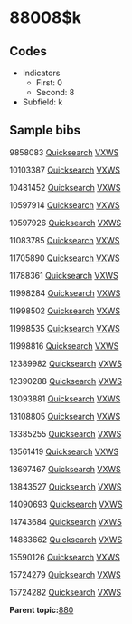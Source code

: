 # 88008$k

## Codes

-   Indicators
    -   First: 0
    -   Second: 8
-   Subfield: k

## Sample bibs

9858083 [Quicksearch](https://search.library.yale.edu/catalog/9858083) [VXWS](http://prodorbis.library.yale.edu:7014/vxws/GetHoldingsService?bibId=9858083)

10103387 [Quicksearch](https://search.library.yale.edu/catalog/10103387) [VXWS](http://prodorbis.library.yale.edu:7014/vxws/GetHoldingsService?bibId=10103387)

10481452 [Quicksearch](https://search.library.yale.edu/catalog/10481452) [VXWS](http://prodorbis.library.yale.edu:7014/vxws/GetHoldingsService?bibId=10481452)

10597914 [Quicksearch](https://search.library.yale.edu/catalog/10597914) [VXWS](http://prodorbis.library.yale.edu:7014/vxws/GetHoldingsService?bibId=10597914)

10597926 [Quicksearch](https://search.library.yale.edu/catalog/10597926) [VXWS](http://prodorbis.library.yale.edu:7014/vxws/GetHoldingsService?bibId=10597926)

11083785 [Quicksearch](https://search.library.yale.edu/catalog/11083785) [VXWS](http://prodorbis.library.yale.edu:7014/vxws/GetHoldingsService?bibId=11083785)

11705890 [Quicksearch](https://search.library.yale.edu/catalog/11705890) [VXWS](http://prodorbis.library.yale.edu:7014/vxws/GetHoldingsService?bibId=11705890)

11788361 [Quicksearch](https://search.library.yale.edu/catalog/11788361) [VXWS](http://prodorbis.library.yale.edu:7014/vxws/GetHoldingsService?bibId=11788361)

11998284 [Quicksearch](https://search.library.yale.edu/catalog/11998284) [VXWS](http://prodorbis.library.yale.edu:7014/vxws/GetHoldingsService?bibId=11998284)

11998502 [Quicksearch](https://search.library.yale.edu/catalog/11998502) [VXWS](http://prodorbis.library.yale.edu:7014/vxws/GetHoldingsService?bibId=11998502)

11998535 [Quicksearch](https://search.library.yale.edu/catalog/11998535) [VXWS](http://prodorbis.library.yale.edu:7014/vxws/GetHoldingsService?bibId=11998535)

11998816 [Quicksearch](https://search.library.yale.edu/catalog/11998816) [VXWS](http://prodorbis.library.yale.edu:7014/vxws/GetHoldingsService?bibId=11998816)

12389982 [Quicksearch](https://search.library.yale.edu/catalog/12389982) [VXWS](http://prodorbis.library.yale.edu:7014/vxws/GetHoldingsService?bibId=12389982)

12390288 [Quicksearch](https://search.library.yale.edu/catalog/12390288) [VXWS](http://prodorbis.library.yale.edu:7014/vxws/GetHoldingsService?bibId=12390288)

13093881 [Quicksearch](https://search.library.yale.edu/catalog/13093881) [VXWS](http://prodorbis.library.yale.edu:7014/vxws/GetHoldingsService?bibId=13093881)

13108805 [Quicksearch](https://search.library.yale.edu/catalog/13108805) [VXWS](http://prodorbis.library.yale.edu:7014/vxws/GetHoldingsService?bibId=13108805)

13385255 [Quicksearch](https://search.library.yale.edu/catalog/13385255) [VXWS](http://prodorbis.library.yale.edu:7014/vxws/GetHoldingsService?bibId=13385255)

13561419 [Quicksearch](https://search.library.yale.edu/catalog/13561419) [VXWS](http://prodorbis.library.yale.edu:7014/vxws/GetHoldingsService?bibId=13561419)

13697467 [Quicksearch](https://search.library.yale.edu/catalog/13697467) [VXWS](http://prodorbis.library.yale.edu:7014/vxws/GetHoldingsService?bibId=13697467)

13843527 [Quicksearch](https://search.library.yale.edu/catalog/13843527) [VXWS](http://prodorbis.library.yale.edu:7014/vxws/GetHoldingsService?bibId=13843527)

14090693 [Quicksearch](https://search.library.yale.edu/catalog/14090693) [VXWS](http://prodorbis.library.yale.edu:7014/vxws/GetHoldingsService?bibId=14090693)

14743684 [Quicksearch](https://search.library.yale.edu/catalog/14743684) [VXWS](http://prodorbis.library.yale.edu:7014/vxws/GetHoldingsService?bibId=14743684)

14883662 [Quicksearch](https://search.library.yale.edu/catalog/14883662) [VXWS](http://prodorbis.library.yale.edu:7014/vxws/GetHoldingsService?bibId=14883662)

15590126 [Quicksearch](https://search.library.yale.edu/catalog/15590126) [VXWS](http://prodorbis.library.yale.edu:7014/vxws/GetHoldingsService?bibId=15590126)

15724279 [Quicksearch](https://search.library.yale.edu/catalog/15724279) [VXWS](http://prodorbis.library.yale.edu:7014/vxws/GetHoldingsService?bibId=15724279)

15724282 [Quicksearch](https://search.library.yale.edu/catalog/15724282) [VXWS](http://prodorbis.library.yale.edu:7014/vxws/GetHoldingsService?bibId=15724282)

**Parent topic:**[880](../../tags/880/880.md)

